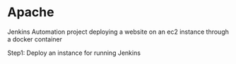 # Apache
Jenkins Automation project deploying a website on an ec2 instance through a docker container

Step1: Deploy an instance for running Jenkins
